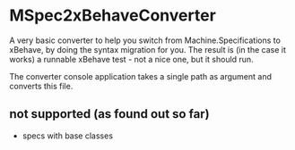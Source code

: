 # MSpec2xBehaveConverter

A very basic converter to help you switch from Machine.Specifications to xBehave, by doing the syntax migration for you.
The result is (in the case it works) a runnable xBehave test - not a nice one, but it should run.

The converter console application takes a single path as argument and converts this file.

## not supported (as found out so far)
* specs with base classes
